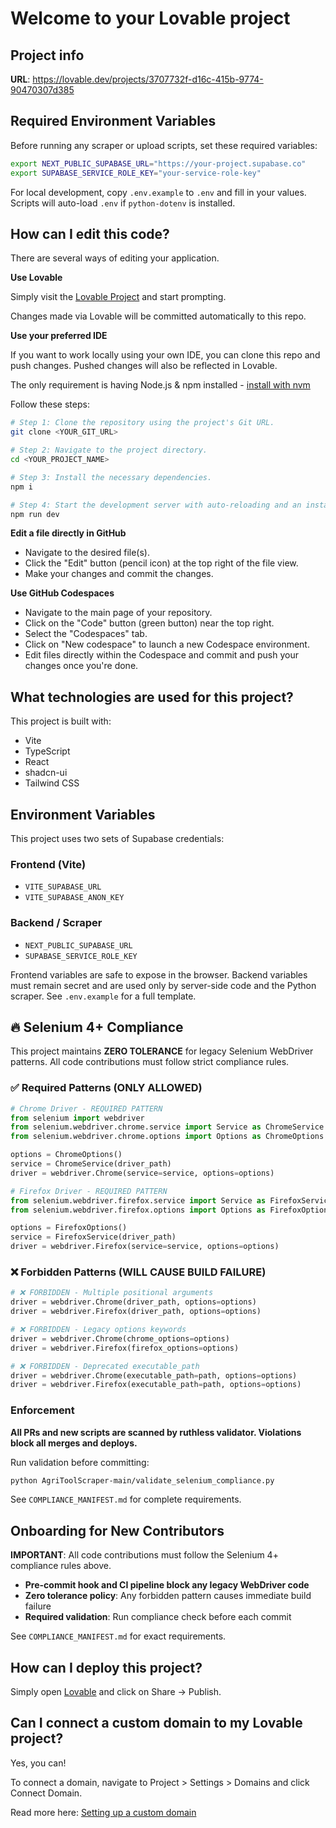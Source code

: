 # Welcome to your Lovable project

## Project info

**URL**: https://lovable.dev/projects/3707732f-d16c-415b-9774-90470307d385

## Required Environment Variables

Before running any scraper or upload scripts, set these required variables:

```bash
export NEXT_PUBLIC_SUPABASE_URL="https://your-project.supabase.co"
export SUPABASE_SERVICE_ROLE_KEY="your-service-role-key"
```

For local development, copy `.env.example` to `.env` and fill in your values. Scripts will auto-load `.env` if `python-dotenv` is installed.

## How can I edit this code?

There are several ways of editing your application.

**Use Lovable**

Simply visit the [Lovable Project](https://lovable.dev/projects/3707732f-d16c-415b-9774-90470307d385) and start prompting.

Changes made via Lovable will be committed automatically to this repo.

**Use your preferred IDE**

If you want to work locally using your own IDE, you can clone this repo and push changes. Pushed changes will also be reflected in Lovable.

The only requirement is having Node.js & npm installed - [install with nvm](https://github.com/nvm-sh/nvm#installing-and-updating)

Follow these steps:

```sh
# Step 1: Clone the repository using the project's Git URL.
git clone <YOUR_GIT_URL>

# Step 2: Navigate to the project directory.
cd <YOUR_PROJECT_NAME>

# Step 3: Install the necessary dependencies.
npm i

# Step 4: Start the development server with auto-reloading and an instant preview.
npm run dev
```

**Edit a file directly in GitHub**

- Navigate to the desired file(s).
- Click the "Edit" button (pencil icon) at the top right of the file view.
- Make your changes and commit the changes.

**Use GitHub Codespaces**

- Navigate to the main page of your repository.
- Click on the "Code" button (green button) near the top right.
- Select the "Codespaces" tab.
- Click on "New codespace" to launch a new Codespace environment.
- Edit files directly within the Codespace and commit and push your changes once you're done.

## What technologies are used for this project?

This project is built with:

- Vite
- TypeScript
- React
- shadcn-ui
- Tailwind CSS

## Environment Variables

This project uses two sets of Supabase credentials:

### Frontend (Vite)
- `VITE_SUPABASE_URL`
- `VITE_SUPABASE_ANON_KEY`

### Backend / Scraper
- `NEXT_PUBLIC_SUPABASE_URL`
- `SUPABASE_SERVICE_ROLE_KEY`

Frontend variables are safe to expose in the browser. Backend variables must
remain secret and are used only by server-side code and the Python scraper.
See `.env.example` for a full template.

## 🔥 Selenium 4+ Compliance

This project maintains **ZERO TOLERANCE** for legacy Selenium WebDriver patterns. All code contributions must follow strict compliance rules.

### ✅ Required Patterns (ONLY ALLOWED)

```python
# Chrome Driver - REQUIRED PATTERN
from selenium import webdriver
from selenium.webdriver.chrome.service import Service as ChromeService
from selenium.webdriver.chrome.options import Options as ChromeOptions

options = ChromeOptions()
service = ChromeService(driver_path)
driver = webdriver.Chrome(service=service, options=options)

# Firefox Driver - REQUIRED PATTERN
from selenium.webdriver.firefox.service import Service as FirefoxService
from selenium.webdriver.firefox.options import Options as FirefoxOptions

options = FirefoxOptions()
service = FirefoxService(driver_path)
driver = webdriver.Firefox(service=service, options=options)
```

### ❌ Forbidden Patterns (WILL CAUSE BUILD FAILURE)

```python
# ❌ FORBIDDEN - Multiple positional arguments
driver = webdriver.Chrome(driver_path, options=options)
driver = webdriver.Firefox(driver_path, options=options)

# ❌ FORBIDDEN - Legacy options keywords
driver = webdriver.Chrome(chrome_options=options)
driver = webdriver.Firefox(firefox_options=options)

# ❌ FORBIDDEN - Deprecated executable_path
driver = webdriver.Chrome(executable_path=path, options=options)
driver = webdriver.Firefox(executable_path=path, options=options)
```

### Enforcement

**All PRs and new scripts are scanned by ruthless validator. Violations block all merges and deploys.**

Run validation before committing:
```bash
python AgriToolScraper-main/validate_selenium_compliance.py
```

See `COMPLIANCE_MANIFEST.md` for complete requirements.

## Onboarding for New Contributors

**IMPORTANT**: All code contributions must follow the Selenium 4+ compliance rules above.

- **Pre-commit hook and CI pipeline block any legacy WebDriver code**
- **Zero tolerance policy**: Any forbidden pattern causes immediate build failure
- **Required validation**: Run compliance check before each commit

See `COMPLIANCE_MANIFEST.md` for exact requirements.

## How can I deploy this project?

Simply open [Lovable](https://lovable.dev/projects/3707732f-d16c-415b-9774-90470307d385) and click on Share -> Publish.

## Can I connect a custom domain to my Lovable project?

Yes, you can!

To connect a domain, navigate to Project > Settings > Domains and click Connect Domain.

Read more here: [Setting up a custom domain](https://docs.lovable.dev/tips-tricks/custom-domain#step-by-step-guide)
